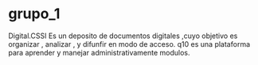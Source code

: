# grupo_1
Digital.CSSI Es un deposito de documentos digitales ,cuyo objetivo es organizar , analizar , y difunfir en modo de acceso.
q10 es una plataforma para aprender y manejar administrativamente modulos.
